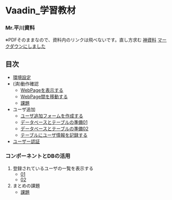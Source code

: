 # Vaadin_学習教材

### Mr.平川資料
※PDFそのままなので、資料内のリンクは飛べないです。直し方求む
  [神資料](Vaadin資料.pdf)
  [マークダウンにしました](./Vaadin資料.md)

## 目次
- [環境設定](/環境設定/環境設定.md)
- (済)動作確認
  - [WebPageを表示する](/動作確認/01.md)
  - [WebPage間を移動する](/動作確認/02.md)
  - [課題](/動作確認/課題.md)
- ユーザ追加
  - [ユーザ追加フォームを作成する](/ユーザ追加/01.md)
  - [データベースとテーブルの準備01](/ユーザ追加/データベース01.md)
  - [データベースとテーブルの準備02](/ユーザ追加/データベース02.md)
  - [テーブルにユーザ情報を記録する](/ユーザ追加/03.md)
- [ユーザー認証](/ユーザー認証/ユーザー認証.md)

### コンポーネントとDBの活用

1. 登録されているユーザの一覧を表示する
   - [01](/コンポDB/コンポーネントとDBの活用.md)
   - [02](doc/E01/02.md)
2. まとめの課題
   - [課題](doc/E02/01.md)
  
